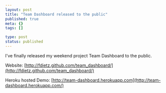 ```yaml
---
layout: post
title: "Team Dashboard released to the public"
published: true
meta: {}
tags: []

type: post
status: published
---
```


I've finally released my weekend project Team Dashboard to the public.

Website: [http://fdietz.github.com/team_dashboard/](http://fdietz.github.com/team_dashboard/)

Heroku hosted Demo: [http://team-dashboard.herokuapp.com](http://team-dashboard.herokuapp.com/)


